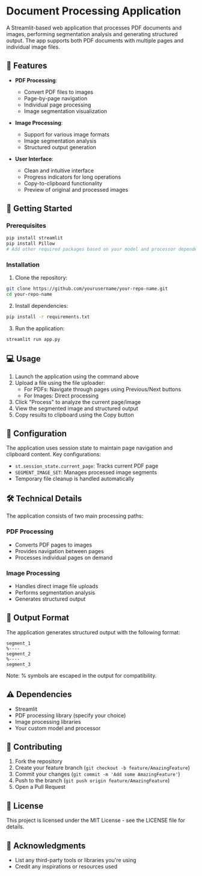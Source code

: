 # Document Processing Application

A Streamlit-based web application that processes PDF documents and images, performing segmentation analysis and generating structured output. The app supports both PDF documents with multiple pages and individual image files.

## 🌟 Features

- **PDF Processing**:
  - Convert PDF files to images
  - Page-by-page navigation
  - Individual page processing
  - Image segmentation visualization
  
- **Image Processing**:
  - Support for various image formats
  - Image segmentation analysis
  - Structured output generation

- **User Interface**:
  - Clean and intuitive interface
  - Progress indicators for long operations
  - Copy-to-clipboard functionality
  - Preview of original and processed images

## 🚀 Getting Started

### Prerequisites

```bash
pip install streamlit
pip install Pillow
# Add other required packages based on your model and processor dependencies
```

### Installation

1. Clone the repository:
```bash
git clone https://github.com/yourusername/your-repo-name.git
cd your-repo-name
```

2. Install dependencies:
```bash
pip install -r requirements.txt
```

3. Run the application:
```bash
streamlit run app.py
```

## 💻 Usage

1. Launch the application using the command above
2. Upload a file using the file uploader:
   - For PDFs: Navigate through pages using Previous/Next buttons
   - For Images: Direct processing
3. Click "Process" to analyze the current page/image
4. View the segmented image and structured output
5. Copy results to clipboard using the Copy button

## 🔧 Configuration

The application uses session state to maintain page navigation and clipboard content. Key configurations:

- `st.session_state.current_page`: Tracks current PDF page
- `SEGMENT_IMAGE_SET`: Manages processed image segments
- Temporary file cleanup is handled automatically

## 🛠️ Technical Details

The application consists of two main processing paths:

### PDF Processing
- Converts PDF pages to images
- Provides navigation between pages
- Processes individual pages on demand

### Image Processing
- Handles direct image file uploads
- Performs segmentation analysis
- Generates structured output

## 📝 Output Format

The application generates structured output with the following format:
```
segment_1
%----
segment_2
%----
segment_3
```
Note: % symbols are escaped in the output for compatibility.

## ⚠️ Dependencies

- Streamlit
- PDF processing library (specify your choice)
- Image processing libraries
- Your custom model and processor

## 🤝 Contributing

1. Fork the repository
2. Create your feature branch (`git checkout -b feature/AmazingFeature`)
3. Commit your changes (`git commit -m 'Add some AmazingFeature'`)
4. Push to the branch (`git push origin feature/AmazingFeature`)
5. Open a Pull Request

## 📄 License

This project is licensed under the MIT License - see the LICENSE file for details.

## 🙏 Acknowledgments

- List any third-party tools or libraries you're using
- Credit any inspirations or resources used
